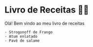 # Livro de Receitas :man_cook:

Olá! Bem vindo ao meu livro de receitas

	- Strogonoff de Frango
	- Atum enlatado
	- Pavê de salame
